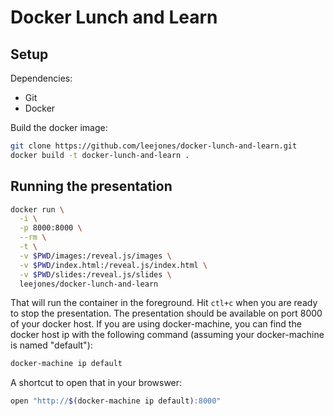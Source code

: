 # Docker Lunch and Learn

## Setup

Dependencies:

* Git
* Docker

Build the docker image:

```bash
git clone https://github.com/leejones/docker-lunch-and-learn.git
docker build -t docker-lunch-and-learn .
```

## Running the presentation

```bash
docker run \
  -i \
  -p 8000:8000 \
  --rm \
  -t \
  -v $PWD/images:/reveal.js/images \
  -v $PWD/index.html:/reveal.js/index.html \
  -v $PWD/slides:/reveal.js/slides \
  leejones/docker-lunch-and-learn
```

That will run the container in the foreground. Hit `ctl+c` when you are ready to stop the presentation. The presentation should be available on port 8000 of your docker host. If you are using docker-machine, you can find the docker host ip with the following command (assuming your docker-machine is named "default"):

```bash
docker-machine ip default
```

A shortcut to open that in your browswer:

```bash
open "http://$(docker-machine ip default):8000"
```
